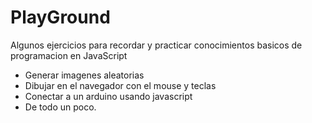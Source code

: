 # PlayGround

Algunos ejercicios para recordar y practicar conocimientos basicos de programacion en JavaScript

- Generar imagenes aleatorias
- Dibujar en el navegador con el mouse y teclas
- Conectar a un arduino usando javascript
- De todo un poco.
